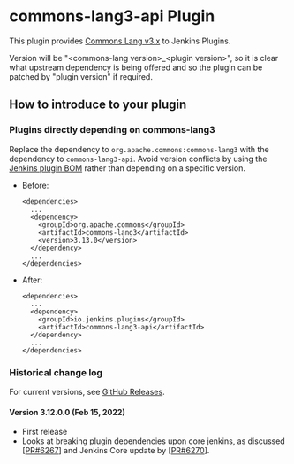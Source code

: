 commons-lang3-api Plugin
===================

This plugin provides [Commons Lang v3.x](https://commons.apache.org/proper/commons-lang/) to Jenkins Plugins.<br>

Version will be "&lt;commons-lang version&gt;_&lt;plugin version&gt;", so it is clear what upstream dependency is being offered and so the plugin can be patched by "plugin version" if required.

## How to introduce to your plugin

### Plugins directly depending on commons-lang3

Replace the dependency to `org.apache.commons:commons-lang3` with the dependency to `commons-lang3-api`.
Avoid version conflicts by using the [Jenkins plugin BOM](https://github.com/jenkinsci/bom#readme) rather than depending on a specific version.

* Before:
    ```
    <dependencies>
      ...
      <dependency>
        <groupId>org.apache.commons</groupId>
        <artifactId>commons-lang3</artifactId>
        <version>3.13.0</version>
      </dependency>
      ...
    </dependencies>
    ```
* After:
    ```
    <dependencies>
      ...
      <dependency>
        <groupId>io.jenkins.plugins</groupId>
        <artifactId>commons-lang3-api</artifactId>
      </dependency>
      ...
    </dependencies>
    ```

### Historical change log

For current versions, see [GitHub Releases](https://github.com/jenkinsci/commons-lang3-api-plugin/releases).

#### Version 3.12.0.0 (Feb 15, 2022)
- First release
- Looks at breaking plugin dependencies upon core jenkins, as discussed [[PR#6267](https://github.com/jenkinsci/jenkins/pull/6267#issuecomment-1036644004)] and Jenkins Core update by [[PR#6270](https://github.com/jenkinsci/jenkins/pull/6270)].
